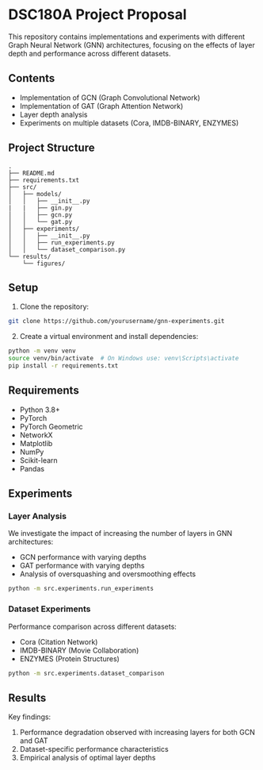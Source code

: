 # DSC180A Project Proposal

This repository contains implementations and experiments with different Graph Neural Network (GNN) architectures, focusing on the effects of layer depth and performance across different datasets.

## Contents
- Implementation of GCN (Graph Convolutional Network)
- Implementation of GAT (Graph Attention Network)
- Layer depth analysis
- Experiments on multiple datasets (Cora, IMDB-BINARY, ENZYMES)

## Project Structure
```
.
├── README.md
├── requirements.txt
├── src/
│   ├── models/
│   │   ├── __init__.py
|   |   ├── gin.py
│   │   ├── gcn.py
│   │   └── gat.py
│   ├── experiments/
│   │   ├── __init__.py
│   │   ├── run_experiments.py
│   │   └── dataset_comparison.py
└── results/
    └── figures/
```

## Setup

1. Clone the repository:
```bash
git clone https://github.com/yourusername/gnn-experiments.git
```

2. Create a virtual environment and install dependencies:
```bash
python -m venv venv
source venv/bin/activate  # On Windows use: venv\Scripts\activate
pip install -r requirements.txt
```

## Requirements
- Python 3.8+
- PyTorch
- PyTorch Geometric
- NetworkX
- Matplotlib
- NumPy
- Scikit-learn
- Pandas

## Experiments

### Layer Analysis
We investigate the impact of increasing the number of layers in GNN architectures:
- GCN performance with varying depths
- GAT performance with varying depths
- Analysis of oversquashing and oversmoothing effects

```bash
python -m src.experiments.run_experiments
```


### Dataset Experiments
Performance comparison across different datasets:
- Cora (Citation Network)
- IMDB-BINARY (Movie Collaboration)
- ENZYMES (Protein Structures)

```bash
python -m src.experiments.dataset_comparison
```

## Results

Key findings:
1. Performance degradation observed with increasing layers for both GCN and GAT
2. Dataset-specific performance characteristics
3. Empirical analysis of optimal layer depths


